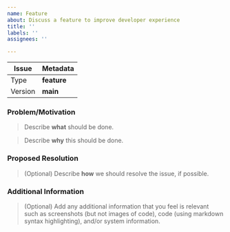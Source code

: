 ```yaml
---
name: Feature
about: Discuss a feature to improve developer experience
title: ''
labels: ''
assignees: ''

---
```


Issue   | Metadata
------- | -------------------------------
Type    | **feature**
Version | **main**

### Problem/Motivation

> Describe **what** should be done.

> Describe **why** this should be done.

### Proposed Resolution

> (Optional) Describe **how** we should resolve the issue, if possible.

### Additional Information

>  (Optional) Add any additional information that you feel is relevant such as screenshots (but not images of code), code (using markdown syntax highlighting), and/or system information.
